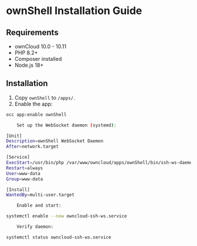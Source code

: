# ownShell Installation Guide

## Requirements
- ownCloud 10.0 - 10.11
- PHP 8.2+
- Composer installed
- Node.js 18+

## Installation
1. Copy `ownShell` to `/apps/`.
2. Enable the app:
```bash
occ app:enable ownShell

    Set up the WebSocket daemon (systemd):

[Unit]
Description=ownShell WebSocket Daemon
After=network.target

[Service]
ExecStart=/usr/bin/php /var/www/owncloud/apps/ownShell/bin/ssh-ws-daemon.php
Restart=always
User=www-data
Group=www-data

[Install]
WantedBy=multi-user.target

    Enable and start:

systemctl enable --now owncloud-ssh-ws.service

    Verify daemon:

systemctl status owncloud-ssh-ws.service
